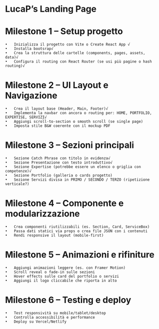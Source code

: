 # LucaP’s Landing Page

# Milestone 1 – Setup progetto
	•	Inizializza il progetto con Vite o Create React App √
	•	Installa bootsrap√
	•	Crea la struttura delle cartelle (components, pages, assets, data)√
	•	Configura il routing con React Router (se usi più pagine o hash routing)√

# Milestone 2 – UI Layout e Navigazione
	•	Crea il layout base (Header, Main, Footer)√
	•	Implementa la navbar con ancora o routing per: HOME, PORTFOLIO, EXPERTISE, SERVIZI√
	•	Aggiungi scroll-to-section o smooth scroll (se single page)
	•	Imposta stile B&W coerente con il mockup PDF

# Milestone 3 – Sezioni principali
	•	Sezione Catch Phrase con titolo in evidenza√
	•	Sezione Presentazione con testo introduttivo√
	•	Sezione Expertise (potrebbe essere un elenco o griglia con competenze)√
	•	Sezione Portfolio (galleria o cards progetto)
	•	Sezione Servizi divisa in PRIMO / SECONDO / TERZO (ripetizione verticale?)

# Milestone 4 – Componente e modularizzazione
	•	Crea componenti riutilizzabili (es. Section, Card, ServiceBox)
	•	Passa dati statici via props o crea file JSON con i contenuti
	•	Rendi responsive il layout (mobile-first)

# Milestone 5 – Animazioni e rifiniture
	•	Aggiungi animazioni leggere (es. con Framer Motion)
	•	Scroll reveal o fade-in sulle sezioni
	•	Hover effects sulle card del portfolio o servizi
	•	Aggiungi il logo cliccabile che riporta in alto

# Milestone 6 – Testing e deploy
	•	Test responsività su mobile/tablet/desktop
	•	Controlla accessibilità e performance
	•	Deploy su Vercel/Netlify
